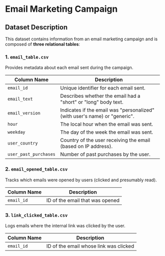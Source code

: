 # Email Marketing Campaign 

## Dataset Description

This dataset contains information from an email marketing campaign and is composed of **three relational tables**:

### 1. `email_table.csv`
Provides metadata about each email sent during the campaign.

| Column Name           | Description                                                                 |
|-----------------------|-----------------------------------------------------------------------------|
| `email_id`            | Unique identifier for each email sent.                                      |
| `email_text`          | Describes whether the email had a "short" or "long" body text.              |
| `email_version`       | Indicates if the email was "personalized" (with user's name) or "generic".  |
| `hour`                | The local hour when the email was sent.                                     |
| `weekday`             | The day of the week the email was sent.                                     |
| `user_country`        | Country of the user receiving the email (based on IP address).              |
| `user_past_purchases` | Number of past purchases by the user.                                       |

### 2. `email_opened_table.csv`
Tracks which emails were opened by users (clicked and presumably read).

| Column Name | Description                     |
|-------------|---------------------------------|
| `email_id`  | ID of the email that was opened |

### 3. `link_clicked_table.csv`
Logs emails where the internal link was clicked by the user.

| Column Name | Description                              |
|-------------|------------------------------------------|
| `email_id`  | ID of the email whose link was clicked   |

